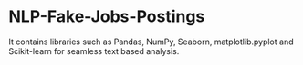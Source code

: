 # NLP-Fake-Jobs-Postings
It contains libraries such as Pandas, NumPy, Seaborn, matplotlib.pyplot and Scikit-learn for seamless text based analysis.
